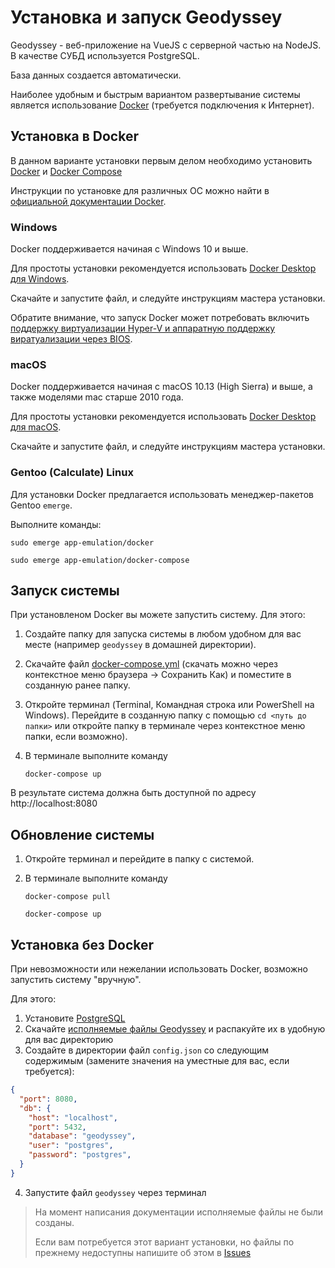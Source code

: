 # Установка и запуск Geodyssey

Geodyssey - веб-приложение на VueJS с серверной частью на NodeJS.
В качестве СУБД используется PostgreSQL.

База данных создается автоматически.

Наиболее удобным и быстрым вариантом развертывание системы
является использование [Docker](https://www.docker.com/)
(требуется подключения к Интернет).

## Установка в Docker

В данном варианте установки первым делом необходимо установить
[Docker](https://www.docker.com/) и
[Docker Compose](https://docs.docker.com/compose/install/)

Инструкции по установке для различных ОС можно найти в
[официальной документации Docker](https://docs.docker.com/get-docker/).

### Windows

Docker поддерживается начиная с Windows 10 и выше.

Для простоты установки рекомендуется использовать [Docker Desktop для Windows](https://hub.docker.com/editions/community/docker-ce-desktop-windows).

Скачайте и запустите файл, и следуйте инструкциям мастера установки.

Обратите внимание, что запуск Docker может потребовать включить
[поддержку виртуализации Hyper-V и аппаратную поддержку виратуализации через BIOS](https://docs.docker.com/docker-for-windows/troubleshoot/#virtualization-must-be-enabled).

### macOS

Docker поддерживается начиная с macOS 10.13 (High Sierra) и выше, а также
моделями mac старше 2010 года.

Для простоты установки рекомендуется использовать [Docker Desktop для macOS](https://hub.docker.com/editions/community/docker-ce-desktop-mac).

Скачайте и запустите файл, и следуйте инструкциям мастера установки.

### Gentoo (Calculate) Linux

Для установки Docker предлагается использовать менеджер-пакетов Gentoo `emerge`.

Выполните команды:

```
sudo emerge app-emulation/docker
```

```
sudo emerge app-emulation/docker-compose
```

## Запуск системы

При установленом Docker вы можете запустить систему. Для этого:

1. Создайте папку для запуска системы в любом удобном для вас месте (например `geodyssey` в домашней директории).
2. Скачайте файл [docker-compose.yml](https://raw.githubusercontent.com/olive-branch/geodyssey/master/docker-compose.yml?token=AGAS5IPFZOVXQVD4X2Z6F3S7D3FZ4)
   (скачать можно через контекстное меню браузера -> Сохранить Как)
   и поместите в созданную ранее папку.
4. Откройте терминал (Terminal, Командная строка или PowerShell на Windows).
   Перейдите в созданную папку с помощью `cd <путь до папки>`
   или откройте папку в терминале через контекстное меню папки, если возможно).
5. В терминале выполните команду

    ```
    docker-compose up
    ```

В результате система должна быть доступной по адресу http://localhost:8080

## Обновление системы

1. Откройте терминал и перейдите в папку с системой.
2. В терминале выполните команду

    ```
    docker-compose pull

    docker-compose up
    ```

## Установка без Docker

При невозможности или нежелании использовать Docker, возможно запустить систему "вручную".

Для этого:

1. Установите [PostgreSQL](https://www.postgresql.org/)
2. Скачайте [исполняемые файлы Geodyssey](https://github.com/olive-branch/geodyssey/releases) и распакуйте их в удобную для вас директорию
3. Создайте в директории файл `config.json` со следующим содержимым (замените значения на уместные для вас, если требуется):

  ```json
  {
    "port": 8080,
    "db": {
      "host": "localhost",
      "port": 5432,
      "database": "geodyssey",
      "user": "postgres",
      "password": "postgres",
    }
  }
  ```

4. Запустите файл `geodyssey` через терминал

> На момент написания документации исполняемые файлы не были созданы.
>
> Если вам потребуется этот вариант установки, но файлы по прежнему недоступны
> напишите об этом в [Issues](https://github.com/olive-branch/geodyssey/issues)
